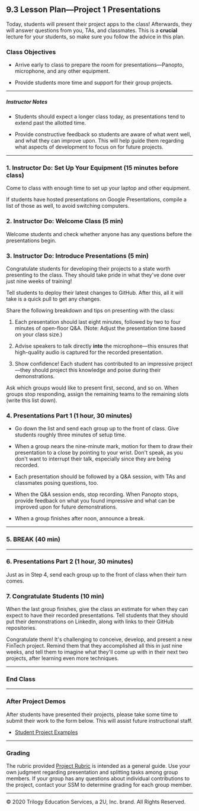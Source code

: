 ## 9.3 Lesson Plan—Project 1 Presentations

Today, students will present their project apps to the class! Afterwards, they will answer questions from you, TAs, and classmates. This is a **crucial** lecture for your students, so make sure you follow the advice in this plan.

### Class Objectives

* Arrive early to class to prepare the room for presentations—Panopto, microphone, and any other equipment.

* Provide students more time and support for their group projects.

---

##### Instructor Notes

* Students should expect a longer class today, as presentations tend to extend past the allotted time.

* Provide constructive feedback so students are aware of what went well, and what they can improve upon. This will help guide them regarding what aspects of development to focus on for future projects.

---

### 1. Instructor Do: Set Up Your Equipment (15 minutes before class)

Come to class with enough time to set up your laptop and other equipment.

If students have hosted presentations on Google Presentations, compile a list of those as well, to avoid switching computers.

### 2. Instructor Do: Welcome Class (5 min)

Welcome students and check whether anyone has any questions before the presentations begin.

### 3. Instructor Do: Introduce Presentations (5 min)

Congratulate students for developing their projects to a state worth presenting to the class. They should take pride in what they've done over just nine weeks of training!

Tell students to deploy their latest changes to GitHub. After this, all it will take is a quick pull to get any changes.

Share the following breakdown and tips on presenting with the class:

1. Each presentation should last eight minutes, followed by two to four minutes of open-floor Q&A. (Note: Adjust the presentation time based on your class size.)

2. Advise speakers to talk directly **into** the microphone—this ensures that high-quality audio is captured for the recorded presentation.

3. Show confidence! Each student has contributed to an impressive project—they should project this knowledge and poise during their demonstrations.

Ask which groups would like to present first, second, and so on. When groups stop responding, assign the remaining teams to  the remaining slots (write this list down).

### 4. Presentations Part 1 (1 hour, 30 minutes)

* Go down the list and send each group up to the front of class. Give students roughly three minutes of setup time.

* When a group nears the nine-minute mark, motion for them to draw their presentation to a close by pointing to your wrist. Don't speak, as you don't want to interrupt their talk, especially since they are being recorded.

* Each presentation should be followed by a Q&A session, with TAs and classmates posing questions, too.

* When the Q&A session ends, stop recording. When Panopto stops, provide feedback on what you found impressive and what can be improved upon for future demonstrations.

* When a group finishes after noon, announce a break.

---

### 5. BREAK (40 min)

---

### 6. Presentations Part 2 (1 hour, 30 minutes)

Just as in Step 4, send each group up to the front of class when their turn comes.

### 7. Congratulate Students (10 min)

When the last group finishes, give the class an estimate for when they can expect to have their recorded presentations. Tell students that they should put their demonstrations on LinkedIn, along with links to their GitHub repositories.

Congratulate them! It's challenging to conceive, develop, and present a new FinTech project. Remind them that they accomplished all this in just nine weeks, and tell them to imagine what they'll come up with in their next two projects, after learning even more techniques.

---

### End Class

---

### After Project Demos

After students have presented their projects, please take some time to submit their work to the form below. This will assist future instructional staff.

* [Student Project Examples](https://forms.gle/CBk5tyy4sSsGN8k38)

---

### Grading

The rubric provided [Project Rubric](/Rubric/Grading_Rubric.pdf) is intended as a general guide. Use your own judgment regarding presentation and splitting tasks among group members. If your group has any questions about individual contributions to the project, contact your SSM to determine grading for each group member.

---

© 2020 Trilogy Education Services, a 2U, Inc. brand. All Rights Reserved.

